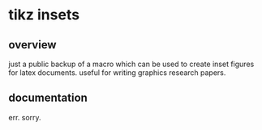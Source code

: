 # tikz insets

## overview

just a public backup of a macro which can be used to
create inset figures for latex documents. useful for
writing graphics research papers.

## documentation

err. sorry.
